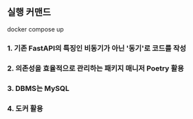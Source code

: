 ## 실행 커맨드
docker compose up


### 1. 기존 FastAPI의 특징인 비동기가 아닌 '동기'로 코드를 작성
### 2. 의존성을 효율적으로 관리하는 패키지 매니저 Poetry 활용
### 3. DBMS는 MySQL
### 4. 도커 활용
